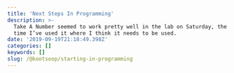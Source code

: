 ```yaml
---
title: 'Next Steps In Programming'
description: >-
  Take A Number seemed to work pretty well in the lab on Saturday, the first
  time I’ve used it where I think it needs to be used.
date: '2019-09-19T21:18:49.398Z'
categories: []
keywords: []
slug: /@kootsoop/starting-in-programming
---
```



